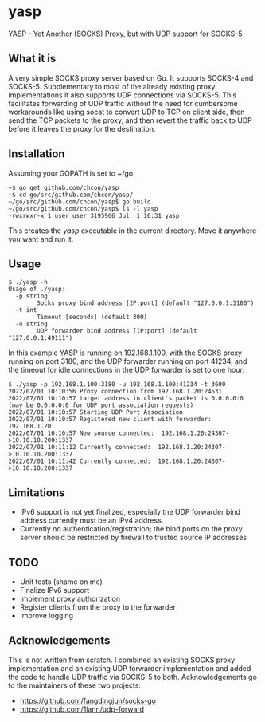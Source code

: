 # yasp
YASP - Yet Another (SOCKS) Proxy, but with UDP support for SOCKS-5

## What it is
A very simple SOCKS proxy server based on Go. It supports SOCKS-4 and SOCKS-5.
Supplementary to most of the already existing proxy implementations it also supports UDP connections via SOCKS-5. This facilitates forwarding of UDP traffic without the need for cumbersome workarounds like using socat to convert UDP to TCP on client side, then send the TCP packets to the proxy, and then revert the traffic back to UDP before it leaves the proxy for the destination.

## Installation
Assuming your GOPATH is set to ~/go:
```
~$ go get github.com/chcon/yasp
~$ cd go/src/github.com/chcon/yasp/
~/go/src/github.com/chcon/yasp$ go build
~/go/src/github.com/chcon/yasp$ ls -l yasp
-rwxrwxr-x 1 user user 3195966 Jul  1 16:31 yasp
```
This creates the _yasp_ executable in the current directory. Move it anywhere you want and run it.

## Usage
```
$ ./yasp -h
Usage of ./yasp:
  -p string
        Socks proxy bind address [IP:port] (default "127.0.0.1:3180")
  -t int
        Timeout [seconds] (default 300)
  -u string
        UDP forwarder bind address [IP:port] (default "127.0.0.1:49111")
```

In this example YASP is running on 192.168.1.100, with the SOCKS proxy running on port 3180, and the UDP forwarder running on port 41234, and the timeout for idle connections in the UDP forwarder is set to one hour:

```
$ ./yasp -p 192.168.1.100:3180 -u 192.168.1.100:41234 -t 3600
2022/07/01 10:10:56 Proxy connection from 192.168.1.20:24531 
2022/07/01 10:10:57 target address in client's packet is 0.0.0.0:0 (may be 0.0.0.0:0 for UDP port association requests)
2022/07/01 10:10:57 Starting UDP Port Association
2022/07/01 10:10:57 Registered new client with forwarder:  192.168.1.20
2022/07/01 10:10:57 New source connected:  192.168.1.20:24307->10.10.10.200:1337
2022/07/01 10:11:12 Currently connected:  192.168.1.20:24307->10.10.10.200:1337
2022/07/01 10:11:42 Currently connected:  192.168.1.20:24307->10.10.10.200:1337
```

## Limitations
+ IPv6 support is not yet finalized, especially the UDP forwarder bind address currently must be an IPv4 address.
+ Currently no authentication/registration; the bind ports on the proxy server should be restricted by firewall to trusted source IP addresses

## TODO
+ Unit tests (shame on me)
+ Finalize IPv6 support
+ Implement proxy authorization
+ Register clients from the proxy to the forwarder
+ Improve logging

## Acknowledgements
This is not written from scratch. I combined an existing SOCKS proxy implementation and an existing UDP forwarder implementation and added the code to handle UDP traffic via SOCKS-5 to both.
Acknowledgements go to the maintainers of these two projects:
+ https://github.com/fangdingjun/socks-go
+ https://github.com/1lann/udp-forward